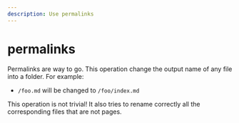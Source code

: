 ```yaml
---
description: Use permalinks
---
```


# permalinks

Permalinks are way to go. This operation change the output name of any file into a folder. For example:

* `/foo.md` will be changed to `/foo/index.md`

This operation is not trivial! It also tries to rename correctly all the corresponding files that are not pages.
